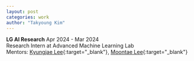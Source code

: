 ```yaml
---
layout: post
categories: work
author: "Takyoung Kim"
---
```


<strong>LG AI Research</strong> <span style="text-align:right">Apr 2024 - Mar 2024</span><br>
Research Intern at Advanced Machine Learning Lab <br>
Mentors: [Kyungjae Lee](https://lkj0509.github.io/){:target="_blank"}, [Moontae Lee](https://moontae.people.uic.edu/){:target="_blank"}